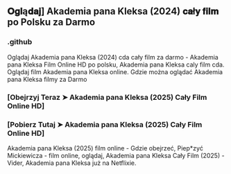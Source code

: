 ## 𝐎𝐠𝐥ą𝐝𝐚𝐣] Akademia pana Kleksa (2024) 𝐜𝐚ł𝐲 𝐟𝐢𝐥𝐦 po Polsku za Darmo

### .github

Oglądaj Akademia pana Kleksa (2024) cda cały film za darmo - Akademia pana Kleksa Film Online HD po polsku, Akademia pana Kleksa caly film cda. Oglądaj film Akademia pana Kleksa online. Gdzie można oglądać Akademia pana Kleksa filmy za Darmo

### [Obejrzyj Teraz ➤ Akademia pana Kleksa (2025) Cały Film Online HD]

### [Pobierz Tutaj ➤ Akademia pana Kleksa (2025) Cały Film Online HD]

Akademia pana Kleksa (2025) film online - Gdzie obejrzeć, Piep*zyć Mickiewicza - film online, oglądaj, Akademia pana Kleksa Cały Film (2025) - Vider, Akademia pana Kleksa już na Netflixie.
